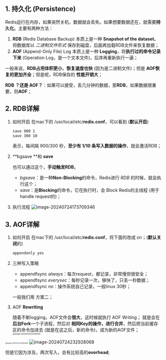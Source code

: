 ## 1. 持久化 (Persistence)

Redis运行在内存，如果突然关机，数据就会丢失。如果想要数据还在，就需要**持久化**。主要有两种方法：

1. **RDB** (Redis Database Backup)
   本质上是一种 **Snapshot of the dataset**。将数据库以 *二进制文件形式* 保存到磁盘，后面再加载RDB文件来恢复数据；
2. **AOF** (Append-Only File) Log
   本质上是一种 **Logging**，将**执行过的命令记录下来** (Operation Log，是一个文本文件)，后序再重新执行一遍；

一般来说，**RDB占用体积更小**，**恢复速度也快** (因为是二进制文件)；但是 **AOF恢复的更加齐全**；但是呢，RDB保存的 **性能开销大**；

**RDB ？还是 AOF？**：如果可以接受，丢几分钟的数据，那**RDB**，如果数据很重要，则**AOF**；



## 2. RDB详解

1. 如何开启
   在mac下的 /usr/local/etc/**redis.conf**，可以看到 (**默认开启**)

   ```bash
   save 900 1
   save 300 10
   ```

   表示，每间隔 900/300 秒，**至少有 1/10 条写入数据的操作**，就会激活RDB；

2. **bgsave **和 **save**

   也可以通过这个，**手动触发RDB**。

   - *bgsave*：是一种**Non-Blocking**的命令，Redis进行 *RDB* 的时候，就会执行这个；
   - *save*：是**Blocking**的命令，它在执行时，会 Block Redis的主线程 (用于handle request的)；

3. 执行流程
   ![image-20240724173709346](/Users/aaron/Desktop/SDE/训练营/Redis/assets/image-20240724173709346.png)

 

## 3. AOF详解

1. 如何开启
   在mac下的 /usr/local/etc/**redis.conf**，将下面的改成 on；(**默认关闭**的)

   ```bash
   appendonly yes
   ```

2. 三种写入策略

   - appendfsync *always*：每次request，都记录，非常慢但很安全；
   - appendfsync *everysec*：每秒记录一次，够快了，只丢一秒数据；
   - appendfsync *no*：操作系统自己记录，一般linux 30秒；

   一般我们用 方案二；

3. AOF **Rewriting**

   随着不断logging，AOF文件会**很大**，这时候就执行 AOF Writing；
   就是会在 **后台Fork**一个子进程，然后对 **相同Key的操作，进行合并**，然后把当前缓存区的命令加进去 (就是在这之后，新的命令)，成为新的AOF文件；
   <img src="/Users/aaron/Desktop/SDE/训练营/Redis/assets/image-20240724222746305.png" alt="image-20240724222746305" style="zoom: 43%;" />

<img src="/Users/aaron/Desktop/SDE/训练营/Redis/assets/image-20240724222802968.png" alt="image-20240724222802968" style="zoom:35%;" />

<img src="/Users/aaron/Desktop/SDE/训练营/Redis/assets/image-20240724232928068.png" alt="image-20240724232928068"  />

但是它因为涉及，两次写入，会有比较高的**overhead**;
